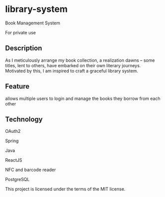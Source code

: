 # library-system
Book Management System

For private use

## Description

As I meticulously arrange my book collection, a realization dawns – some titles, lent to others, have embarked on their own literary journeys. Motivated by this, I am inspired to craft a graceful library system.



## Feature

allows multiple users to login and manage the books they borrow from each other

## Technology

OAuth2

Spring

Java

ReactJS

NFC and barcode reader

PostgreSQL

This project is licensed under the terms of the MIT license.
